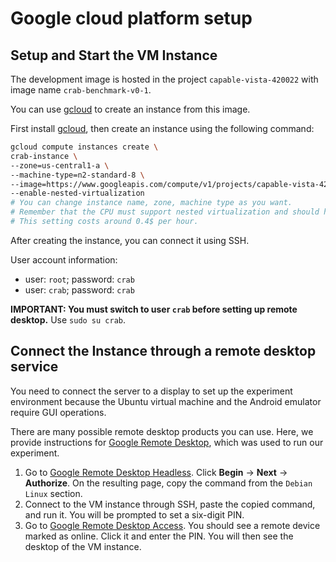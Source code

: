 # Google cloud platform setup

## Setup and Start the VM Instance

The development image is hosted in the project `capable-vista-420022` with image name `crab-benchmark-v0-1`.

You can use [gcloud](https://cloud.google.com/sdk/docs/install) to create an instance from this image.

First install [gcloud](https://cloud.google.com/sdk/docs/install), then create an instance using the following command:

```bash
gcloud compute instances create \
crab-instance \
--zone=us-central1-a \
--machine-type=n2-standard-8 \
--image=https://www.googleapis.com/compute/v1/projects/capable-vista-420022/global/images/crab-benchmark-v0-1 \
--enable-nested-virtualization
# You can change instance name, zone, machine type as you want.
# Remember that the CPU must support nested virtualization and should have at least 32G memory.
# This setting costs around 0.4$ per hour.
```

After creating the instance, you can connect it using SSH.

User account information:

* user: `root`; password: `crab`
* user: `crab`; password: `crab`

**IMPORTANT: You must switch to user `crab` before setting up remote desktop.** Use `sudo su crab`.

## Connect the Instance through a remote desktop service

You need to connect the server to a display to set up the experiment environment because the Ubuntu virtual machine and the Android emulator require GUI operations.

There are many possible remote desktop products you can use. Here, we provide instructions for [Google Remote Desktop](https://remotedesktop.google.com/access/), which was used to run our experiment.

1. Go to [Google Remote Desktop Headless](https://remotedesktop.google.com/headless). Click **Begin** -> **Next** -> **Authorize**. On the resulting page, copy the command from the `Debian Linux` section.
2. Connect to the VM instance through SSH, paste the copied command, and run it. You will be prompted to set a six-digit PIN.
3. Go to [Google Remote Desktop Access](https://remotedesktop.google.com/access). You should see a remote device marked as online. Click it and enter the PIN. You will then see the desktop of the VM instance.